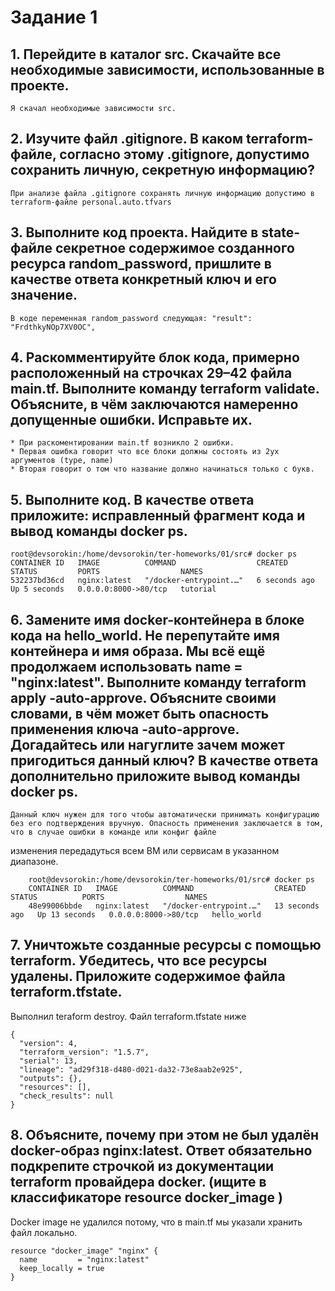 # Задание 1

## 1. Перейдите в каталог src. Скачайте все необходимые зависимости, использованные в проекте.
	
 	Я скачал необходимые зависимости src.

## 2. Изучите файл .gitignore. В каком terraform-файле, согласно этому .gitignore, допустимо сохранить личную, секретную информацию?
	
 	При анализе файла .gitignore сохранять личную информацию допустимо в terraform-файле personal.auto.tfvars

## 3. Выполните код проекта. Найдите в state-файле секретное содержимое созданного ресурса random_password, пришлите в качестве ответа конкретный ключ и его значение.
	
 	В коде переменная random_password следующая: "result": "FrdthkyNOp7XV0OC",

## 4. Раскомментируйте блок кода, примерно расположенный на строчках 29–42 файла main.tf. Выполните команду terraform validate. Объясните, в чём заключаются намеренно допущенные ошибки. Исправьте их.

  	* При раскоментировании main.tf возникло 2 ошибки.
	* Первая ошибка говорит что все блоки должны состоять из 2ух аргументов (type, name)
	* Вторая говорит о том что название должно начинаться только с букв. 

## 5. Выполните код. В качестве ответа приложите: исправленный фрагмент кода и вывод команды docker ps.

```
root@devsorokin:/home/devsorokin/ter-homeworks/01/src# docker ps
CONTAINER ID   IMAGE          COMMAND                  CREATED         STATUS         PORTS                  NAMES
532237bd36cd   nginx:latest   "/docker-entrypoint.…"   6 seconds ago   Up 5 seconds   0.0.0.0:8000->80/tcp   tutorial
```   

## 6. Замените имя docker-контейнера в блоке кода на hello_world. Не перепутайте имя контейнера и имя образа. Мы всё ещё продолжаем использовать name = "nginx:latest". Выполните команду terraform apply -auto-approve. Объясните своими словами, в чём может быть опасность применения ключа -auto-approve. Догадайтесь или нагуглите зачем может пригодиться данный ключ? В качестве ответа дополнительно приложите вывод команды docker ps.
	
 	Данный ключ нужен для того чтобы автоматически принимать конфигурацию без его подтверждения вручную. Опасность применения заключается в том, что в случае ошибки в команде или конфиг файле 
изменения передадуться всем ВМ или сервисам в указанном диапазоне.

```
	root@devsorokin:/home/devsorokin/ter-homeworks/01/src# docker ps
	CONTAINER ID   IMAGE          COMMAND                  CREATED          STATUS          PORTS                  NAMES
	48e99006bbde   nginx:latest   "/docker-entrypoint.…"   13 seconds ago   Up 13 seconds   0.0.0.0:8000->80/tcp   hello_world
```

## 7. Уничтожьте созданные ресурсы с помощью terraform. Убедитесь, что все ресурсы удалены. Приложите содержимое файла terraform.tfstate.
 Выполнил teraform destroy. Файл terraform.tfstate ниже

```
{
  "version": 4,
  "terraform_version": "1.5.7",
  "serial": 13,
  "lineage": "ad29f318-d480-d021-da32-73e8aab2e925",
  "outputs": {},
  "resources": [],
  "check_results": null
}
```

## 8. Объясните, почему при этом не был удалён docker-образ nginx:latest. Ответ обязательно подкрепите строчкой из документации terraform провайдера docker. (ищите в классификаторе resource docker_image )
 Docker image не удалился потому, что в main.tf мы указали хранить файл локально. 

```
resource "docker_image" "nginx" {
  name         = "nginx:latest"
  keep_locally = true
}
```
